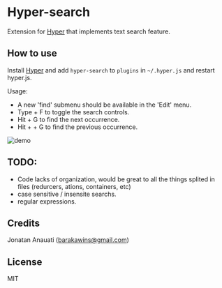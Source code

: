 
# Hyper-search

Extension for [Hyper](https://hyper.is) that implements text search feature.

## How to use

Install [Hyper](https://hyper.is) and add `hyper-search`
to `plugins` in `~/.hyper.js` and restart hyper.js.

Usage:
 - A new 'find' submenu should be available in the 'Edit' menu.
 - Type <Cmd> + F to toggle the search controls.
 - Hit <Cmd> + G to find the next occurrence.
 - Hit <Shift> + <Cmd> + G to find the previous occurrence.

![demo](https://media.giphy.com/media/xUA7aXl1VWN460yCju/giphy.gif)


## TODO:

- Code lacks of organization, would be great to all the things splited in files (redurcers, ations, containers, etc)
- case sensitive / insensite searchs.
- regular expressions.

## Credits
Jonatan Anauati (barakawins@gmail.com)

## License

MIT
